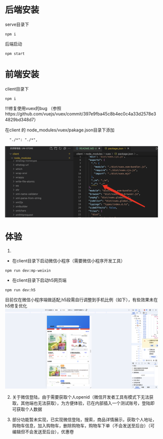 # 后端安装

serve目录下

```
npm i
```

后端启动

```
npm start
```

# 前端安装

client目录下

```
npm i
```

!!!修复使用vuex的bug （参照https://github.com/vuejs/vuex/commit/397e9fba45c8b4ec0c4a33d2578e34829bd348d7）

在client 的 node_modules/vuex/pakage.json目录下添加

```
  "./*": "./*",
```

![alt text](image.png)

# 体验

1.

- 在client目录下启动微信小程序（需要微信小程序开发工具）

```
npm run dev:mp-weixin
```

- 在client目录下启动h5网页端

```
npm run dev:h5
```

目前仅在微信小程序端做适配,h5段需自行调整到手机比例（如下），有些效果未在h5修复优化
![alt text](image-2.png)

2. 关于微信登陆，由于需要获取个人openid（微信开发者工具有模式下无法获取，其他端也无法获取），为方便体验，已在内部插入一个测试账号，登陆即可获取个人数据

3. 部分功能暂未实现，已实现微信登陆，搜索，商品详情展示，获取个人地址，购物车信息，加入购物车，删除购物车，购物车下单（不会发送至后台）（可编辑但不会发送至后台），优惠卷
